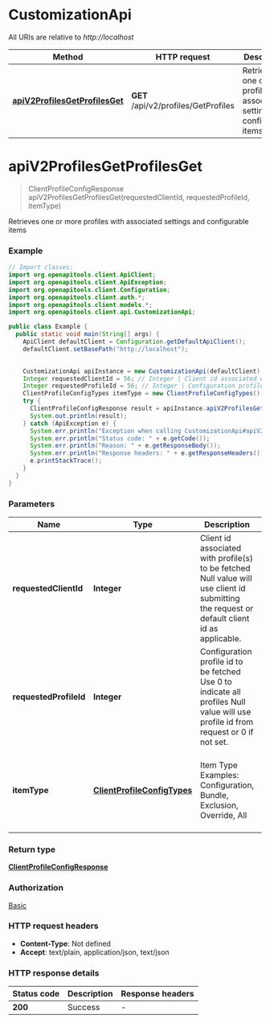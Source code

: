 # CustomizationApi

All URIs are relative to *http://localhost*

Method | HTTP request | Description
------------- | ------------- | -------------
[**apiV2ProfilesGetProfilesGet**](CustomizationApi.md#apiV2ProfilesGetProfilesGet) | **GET** /api/v2/profiles/GetProfiles | Retrieves one or more profiles with associated settings and configurable items


<a name="apiV2ProfilesGetProfilesGet"></a>
# **apiV2ProfilesGetProfilesGet**
> ClientProfileConfigResponse apiV2ProfilesGetProfilesGet(requestedClientId, requestedProfileId, itemType)

Retrieves one or more profiles with associated settings and configurable items

### Example
```java
// Import classes:
import org.openapitools.client.ApiClient;
import org.openapitools.client.ApiException;
import org.openapitools.client.Configuration;
import org.openapitools.client.auth.*;
import org.openapitools.client.models.*;
import org.openapitools.client.api.CustomizationApi;

public class Example {
  public static void main(String[] args) {
    ApiClient defaultClient = Configuration.getDefaultApiClient();
    defaultClient.setBasePath("http://localhost");
    

    CustomizationApi apiInstance = new CustomizationApi(defaultClient);
    Integer requestedClientId = 56; // Integer | Client id associated with profile(s) to be fetched  Null value will use client id submitting the request or default client id as applicable.
    Integer requestedProfileId = 56; // Integer | Configuration profile id to be fetched  Use 0 to indicate all profiles  Null value will use profile id from request or 0 if not set.
    ClientProfileConfigTypes itemType = new ClientProfileConfigTypes(); // ClientProfileConfigTypes | Item Type  Examples:    Configuration, Bundle, Exclusion, Override, All
    try {
      ClientProfileConfigResponse result = apiInstance.apiV2ProfilesGetProfilesGet(requestedClientId, requestedProfileId, itemType);
      System.out.println(result);
    } catch (ApiException e) {
      System.err.println("Exception when calling CustomizationApi#apiV2ProfilesGetProfilesGet");
      System.err.println("Status code: " + e.getCode());
      System.err.println("Reason: " + e.getResponseBody());
      System.err.println("Response headers: " + e.getResponseHeaders());
      e.printStackTrace();
    }
  }
}
```

### Parameters

Name | Type | Description  | Notes
------------- | ------------- | ------------- | -------------
 **requestedClientId** | **Integer**| Client id associated with profile(s) to be fetched  Null value will use client id submitting the request or default client id as applicable. | [optional]
 **requestedProfileId** | **Integer**| Configuration profile id to be fetched  Use 0 to indicate all profiles  Null value will use profile id from request or 0 if not set. | [optional]
 **itemType** | [**ClientProfileConfigTypes**](.md)| Item Type  Examples:    Configuration, Bundle, Exclusion, Override, All | [optional] [enum: All, Configuration, Bundle, Exclusion, Override, Nexus, Exemption]

### Return type

[**ClientProfileConfigResponse**](ClientProfileConfigResponse.md)

### Authorization

[Basic](../README.md#Basic)

### HTTP request headers

 - **Content-Type**: Not defined
 - **Accept**: text/plain, application/json, text/json

### HTTP response details
| Status code | Description | Response headers |
|-------------|-------------|------------------|
**200** | Success |  -  |

